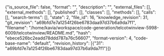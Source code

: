 {"is_source_file": false, "format": "", "description": "", "external_files": [], "external_methods": [], "published": [], "classes": [], "methods": [], "calls": [], "search-terms": [], "state": 2, "file_id": 16, "knowledge_revision": 31, "git_revision": "a69bfd7e7a1254f26be6783daa97d37b6a9da7f1", "filename": "/home/kavia/workspace/code-generation/telcotwinview-5998-6009/telcotwinview/README.md", "hash": "ebece526bc2eadd78ddd787a76c56607", "format-version": 4, "code-base-name": "default", "revision_history": [{"31": "a69bfd7e7a1254f26be6783daa97d37b6a9da7f1"}]}